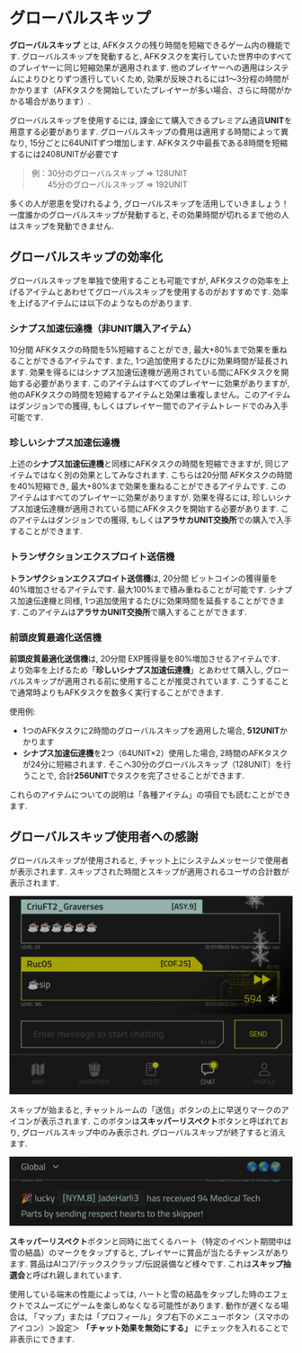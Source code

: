 # グローバルスキップ
**グローバルスキップ** とは, AFKタスクの残り時間を短縮できるゲーム内の機能です. グローバルスキップを発動すると, AFKタスクを実行していた世界中のすべてのプレイヤーに同じ短縮効果が適用されます. 他のプレイヤーへの適用はシステムによりひとりずつ進行していくため, 効果が反映されるには1～3分程の時間がかかります（AFKタスクを開始していたプレイヤーが多い場合、さらに時間がかかる場合があります）.

グローバルスキップを使用するには, 課金にて購入できるプレミアム通貨**UNIT**を用意する必要があります. グローバルスキップの費用は適用する時間によって異なり, 15分ごとに64UNITずつ増加します. AFKタスク中最長である8時間を短縮するには2408UNITが必要です

> 例：30分のグローバルスキップ ⇒ 128UNIT  
> 　　45分のグローバルスキップ ⇒ 192UNIT

多くの人が恩恵を受けれるよう, グローバルスキップを活用していきましょう！
一度誰かのグローバルスキップが発動すると, その効果時間が切れるまで他の人はスキップを発動できません.

## グローバルスキップの効率化
グローバルスキップを単独で使用することも可能ですが, AFKタスクの効率を上げるアイテムとあわせてグローバルスキップを使用するのがおすすめです. 効率を上げるアイテムには以下のようなものがあります.

### シナプス加速伝達機（非UNIT購入アイテム）
10分間 AFKタスクの時間を5%短縮することができ, 最大+80%まで効果を重ねることができるアイテムです. また, 1つ追加使用するたびに効果時間が延長されます. 効果を得るにはシナプス加速伝達機が適用されている間にAFKタスクを開始する必要があります. このアイテムはすべてのプレイヤーに効果がありますが, 他のAFKタスクの時間を短縮するアイテムと効果は重複しません。このアイテムはダンジョンでの獲得, もしくはプレイヤー間でのアイテムトレードでのみ入手可能です. 

### 珍しいシナプス加速伝達機
上述の**シナプス加速伝達機**と同様にAFKタスクの時間を短縮できますが, 同じアイテムではなく別の効果としてみなされます. こちらは20分間 AFKタスクの時間を40%短縮でき, 最大+80%まで効果を重ねることができるアイテムです. このアイテムはすべてのプレイヤーに効果がありますが. 効果を得るには, 珍しいシナプス加速伝達機が適用されている間にAFKタスクを開始する必要があります. このアイテムはダンジョンでの獲得, もしくは**アラサカUNIT交換所**での購入で入手することができます. 

### トランザクションエクスプロイト送信機
**トランザクションエクスプロイト送信機**は, 20分間 ビットコインの獲得量を40%増加させるアイテムです. 最大100%まで積み重ねることが可能です. シナプス加速伝達機と同様, 1つ追加使用するたびに効果時間を延長することができます. このアイテムは**アラサカUNIT交換所**で購入することができます.

### 前頭皮質最適化送信機
**前頭皮質最適化送信機**は, 20分間 EXP獲得量を80%増加させるアイテムです.  
より効率を上げるため「**珍しいシナプス加速伝達機**」とあわせて購入し, グローバルスキップが適用される前に使用することが推奨されています. こうすることで通常時よりもAFKタスクを数多く実行することができます.

使用例:
- 1つのAFKタスクに2時間のグローバルスキップを適用した場合, **512UNIT**かかります
- **シナプス加速伝達機**を2つ（64UNIT×2）使用した場合, 2時間のAFKタスクが24分に短縮されます. そこへ30分のグローバルスキップ（128UNIT）を行うことで, 合計**256UNIT**でタスクを完了させることができます.

これらのアイテムについての説明は「各種アイテム」の項目でも読むことができます.


## グローバルスキップ使用者への感謝
グローバルスキップが使用されると, チャット上にシステムメッセージで使用者が表示されます. スキップされた時間とスキップが適用されるユーザの合計数が表示されます.

![SkipperRespect](/resources/mobile-tutorial/SkipperRespect.png)

スキップが始まると, チャットルームの「送信」ボタンの上に早送りマークのアイコンが表示されます. このボタンは**スキッパーリスペクト**ボタンと呼ばれており, グローバルスキップ中のみ表示され. グローバルスキップが終了すると消えます. 

![SkipperRespect2](/resources/mobile-tutorial/SkipperRespect2.png)

**スキッパーリスペクト**ボタンと同時に出てくるハート（特定のイベント期間中は雪の結晶）のマークをタップすると, プレイヤーに賞品が当たるチャンスがあります. 賞品はAIコア/テックスクラップ/伝説装備など様々です. これは**スキップ抽選会**と呼ばれ親しまれています.

使用している端末の性能によっては, ハートと雪の結晶をタップした時のエフェクトでスムーズにゲームを楽しめなくなる可能性があります. 動作が遅くなる場合は, 「マップ」または「プロフィール」タブ右下のメニューボタン（スマホのアイコン）＞設定＞ **「チャット効果を無効にする」** にチェックを入れることで非表示にできます.
